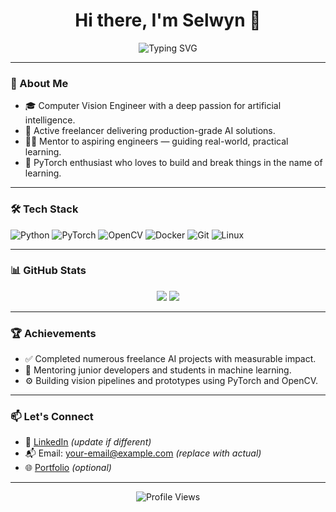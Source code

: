 <h1 align="center">Hi there, I'm Selwyn 👋</h1>
<p align="center">
  <img src="https://readme-typing-svg.demolab.com?font=Fira+Code&pause=1000&color=F75C7E&center=true&vCenter=true&width=500&lines=Computer+Vision+Engineer;Freelancer+and+Mentor;AI+Enthusiast+%7C+Loves+PyTorch" alt="Typing SVG" />
</p>

---

### 🧠 About Me

- 🎓 Computer Vision Engineer with a deep passion for artificial intelligence.
- 💼 Active freelancer delivering production-grade AI solutions.
- 👨‍🏫 Mentor to aspiring engineers — guiding real-world, practical learning.
- 🧡 PyTorch enthusiast who loves to build and break things in the name of learning.

---

### 🛠️ Tech Stack

![Python](https://img.shields.io/badge/Python-3776AB?style=for-the-badge&logo=python&logoColor=white)
![PyTorch](https://img.shields.io/badge/PyTorch-EE4C2C?style=for-the-badge&logo=pytorch&logoColor=white)
![OpenCV](https://img.shields.io/badge/OpenCV-5C3EE8?style=for-the-badge&logo=opencv&logoColor=white)
![Docker](https://img.shields.io/badge/Docker-2496ED?style=for-the-badge&logo=docker&logoColor=white)
![Git](https://img.shields.io/badge/Git-F05032?style=for-the-badge&logo=git&logoColor=white)
![Linux](https://img.shields.io/badge/Linux-FCC624?style=for-the-badge&logo=linux&logoColor=black)

---

### 📊 GitHub Stats

<p align="center">
  <img src="https://github-readme-stats.vercel.app/api?username=Randomsci&show_icons=true&theme=radical" />
  <img src="https://github-readme-stats.vercel.app/api/top-langs/?username=Randomsci&layout=compact&theme=radical" />
</p>

---

### 🏆 Achievements

- ✅ Completed numerous freelance AI projects with measurable impact.
- 🌱 Mentoring junior developers and students in machine learning.
- ⚙️ Building vision pipelines and prototypes using PyTorch and OpenCV.

---

### 📫 Let's Connect

- 🔗 [LinkedIn](https://linkedin.com/in/randomsci) *(update if different)*
- 📬 Email: your-email@example.com *(replace with actual)*
- 🌐 [Portfolio](https://your-portfolio.com) *(optional)*

---

<p align="center">
  <img src="https://komarev.com/ghpvc/?username=Randomsci&style=flat-square&color=blue" alt="Profile Views" />
</p>
